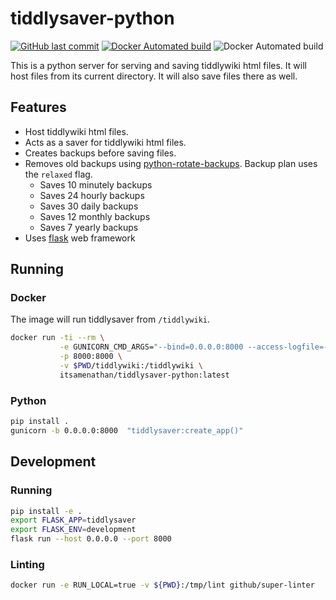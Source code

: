 # tiddlysaver-python

[![GitHub last commit](https://img.shields.io/github/last-commit/itsamenathan/tiddlysaver-python)](https://github.com/itsamenathan/tiddlysaver-python) [![Docker Automated build](https://img.shields.io/docker/cloud/automated/itsamenathan/tiddlysaver-python)](https://hub.docker.com/r/itsamenathan/tiddlysaver-python) ![Docker Automated build](https://img.shields.io/docker/image-size/itsamenathan/tiddlysaver-python?sort=semver)

This is a python server for serving and saving tiddlywiki html files.  It will
host files from its current directory.  It will also save files there as well.

## Features

* Host tiddlywiki html files.
* Acts as a saver for tiddlywiki html files.
* Creates backups before saving files.
* Removes old backups using [python-rotate-backups](https://github.com/xolox/python-rotate-backups). Backup plan uses the `relaxed` flag.
  * Saves 10 minutely backups
  * Saves 24 hourly backups
  * Saves 30 daily backups
  * Saves 12 monthly backups
  * Saves 7 yearly backups
* Uses [flask](https://flask.palletsprojects.com/) web framework

## Running

### Docker

The image will run tiddlysaver from `/tiddlywiki`.

```bash
docker run -ti --rm \
           -e GUNICORN_CMD_ARGS="--bind=0.0.0.0:8000 --access-logfile=-" \
           -p 8000:8000 \
           -v $PWD/tiddlywiki:/tiddlywiki \
           itsamenathan/tiddlysaver-python:latest
```

### Python

```bash
pip install .
gunicorn -b 0.0.0.0:8000  "tiddlysaver:create_app()"
```

## Development

### Running

```bash
pip install -e .
export FLASK_APP=tiddlysaver
export FLASK_ENV=development
flask run --host 0.0.0.0 --port 8000
```

### Linting
```bash
docker run -e RUN_LOCAL=true -v ${PWD}:/tmp/lint github/super-linter
```
